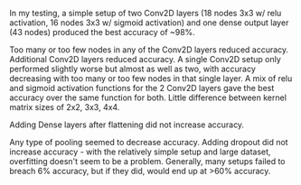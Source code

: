 In my testing, a simple setup of two Conv2D layers (18 nodes 3x3 w/ relu activation, 16 nodes 3x3 w/ sigmoid activation) and one dense output layer (43 nodes) produced the best accuracy of ~98%.

Too many or too few nodes in any of the Conv2D layers reduced accuracy.
Additional Conv2D layers reduced accuracy.
A single Conv2D setup only performed slightly worse but almost as well as two, with accuracy decreasing with too many or too few nodes in that single layer.
A mix of relu and sigmoid activation functions for the 2 Conv2D layers gave the best accuracy over the same function for both.
Little difference between kernel matrix sizes of 2x2, 3x3, 4x4.

Adding Dense layers after flattening did not increase accuracy.

Any type of pooling seemed to decrease accuracy.
Adding dropout did not increase accuracy - with the relatively simple setup and large dataset, overfitting doesn't seem to be a problem.
Generally, many setups failed to breach 6% accuracy, but if they did, would end up at >60% accuracy.